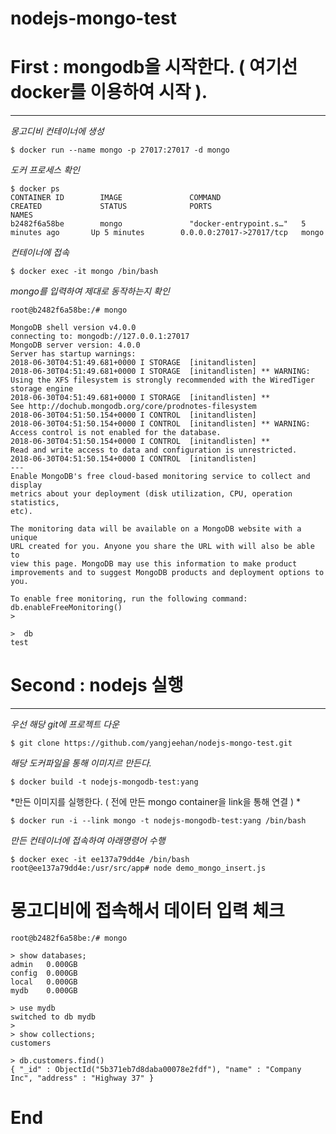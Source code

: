 # nodejs-mongo-test

# First : mongodb을 시작한다. ( 여기선 docker를 이용하여 시작 ). 
--------------------

*몽고디비 컨테이너에 생성*

<pre><code>$ docker run --name mongo -p 27017:27017 -d mongo</code></pre>

*도커 프로세스 확인*
<pre><code>$ docker ps
CONTAINER ID        IMAGE               COMMAND                  CREATED             STATUS              PORTS                      NAMES
b2482f6a58be        mongo               "docker-entrypoint.s…"   5 minutes ago       Up 5 minutes        0.0.0.0:27017->27017/tcp   mongo</code></pre>


*컨테이너에 접속*
<pre><code>$ docker exec -it mongo /bin/bash</code></pre>

*mongo를 입력하여 제대로 동작하는지 확인*
<pre><code>root@b2482f6a58be:/# mongo

MongoDB shell version v4.0.0
connecting to: mongodb://127.0.0.1:27017
MongoDB server version: 4.0.0
Server has startup warnings:
2018-06-30T04:51:49.681+0000 I STORAGE  [initandlisten]
2018-06-30T04:51:49.681+0000 I STORAGE  [initandlisten] ** WARNING: Using the XFS filesystem is strongly recommended with the WiredTiger storage engine
2018-06-30T04:51:49.681+0000 I STORAGE  [initandlisten] **          See http://dochub.mongodb.org/core/prodnotes-filesystem
2018-06-30T04:51:50.154+0000 I CONTROL  [initandlisten]
2018-06-30T04:51:50.154+0000 I CONTROL  [initandlisten] ** WARNING: Access control is not enabled for the database.
2018-06-30T04:51:50.154+0000 I CONTROL  [initandlisten] **          Read and write access to data and configuration is unrestricted.
2018-06-30T04:51:50.154+0000 I CONTROL  [initandlisten]
---
Enable MongoDB's free cloud-based monitoring service to collect and display
metrics about your deployment (disk utilization, CPU, operation statistics,
etc).

The monitoring data will be available on a MongoDB website with a unique
URL created for you. Anyone you share the URL with will also be able to
view this page. MongoDB may use this information to make product
improvements and to suggest MongoDB products and deployment options to you.

To enable free monitoring, run the following command:
db.enableFreeMonitoring()
>

>  db
test
</code></pre>

# Second : nodejs 실행
-------------------
*우선 해당 git에 프로젝트 다운*
<pre><code>$ git clone https://github.com/yangjeehan/nodejs-mongo-test.git </pre></code>

*해당 도커파일을 통해 이미지르 만든다.*
<pre><code>$ docker build -t nodejs-mongodb-test:yang</pre></code>

*만든 이미지를 실행한다. ( 전에 만든 mongo container을 link을 통해 연결 ) *
<pre><code>$ docker run -i --link mongo -t nodejs-mongodb-test:yang /bin/bash </pre></code>

*만든 컨테이너에 접속하여 아래명령어 수행*
<pre><code>$ docker exec -it ee137a79dd4e /bin/bash 
root@ee137a79dd4e:/usr/src/app# node demo_mongo_insert.js </pre></code> 

# 몽고디비에 접속해서 데이터 입력 체크 
~~~
root@b2482f6a58be:/# mongo

> show databases;
admin   0.000GB
config  0.000GB
local   0.000GB
mydb    0.000GB

> use mydb
switched to db mydb
>
> show collections;
customers

> db.customers.find()
{ "_id" : ObjectId("5b371eb7d8daba00078e2fdf"), "name" : "Company Inc", "address" : "Highway 37" }

~~~

# End 

